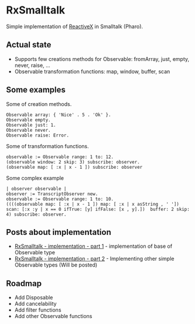 # RxSmalltalk
Simple implementation of [ReactiveX](http://reactivex.io/) in Smalltalk (Pharo).

## Actual state
- Supports few creations methods for Observable: fromArray, just, empty, never, raise, ...
- Observable transformation functions: map, window, buffer, scan

## Some examples
Some of creation methods.

``` smalltalk
Observable array: { 'Nice' . 5 . 'Ok' }.
Observable empty.
Observable just: 1.
Observable never.
Observable raise: Error.
```

Some of transformation functions.

``` smalltalk
observable := Observable range: 1 to: 12.
(observable window: 2 skip: 3) subscribe: observer.
(observable map: [ :x | x - 1 ]) subscribe: observer
```

Some complex example

``` smalltalk
| observer observable |
observer := TranscriptObserver new.
observable := Observable range: 1 to: 10.
((((observable map: [ :x | x - 1 ]) map: [ :x | x asString , ' ']) scan: [:x :y | x == 0 ifTrue: [y] ifFalse: [x , y].])  buffer: 2 skip: 4) subscribe: observer.
```

## Posts about implementation
- [RxSmalltalk - implementation - part 1](https://www.reactiveworld.net/2018/03/11/RxSmalltalk-part01.html) - implementation of base of Observable type
- [RxSmalltalk - implementation - part 2](https://www.reactiveworld.net/2018/04/08/RxSmalltalk-part02.html) - Implementing other simple Observable types (Will be posted)

## Roadmap
- Add Disposable
- Add cancelability
- Add filter functions
- Add other Observable functions
